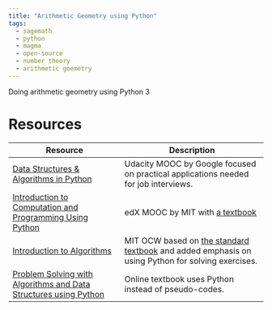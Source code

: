 ```yaml
---
title: "Arithmetic Geometry using Python"
tags:
  - sagemath
  - python
  - magma
  - open-source
  - number theory
  - arithmetic goemetry
---
```

Doing arithmetic geometry using Python 3

# Resources

| Resource | Description |
| --------- | ----- |
| [Data Structures & Algorithms in Python](https://www.udacity.com/course/data-structures-and-algorithms-in-python--ud513) | Udacity MOOC by Google focused on practical applications needed for job interviews.|
| [Introduction to Computation and Programming Using Python](https://www.edx.org/course/introduction-to-computer-science-and-programming-7)| edX MOOC by MIT with [a textbook](https://mitpress.mit.edu/books/introduction-computation-and-programming-using-python-third-edition) |
| [Introduction to Algorithms](http://ocw.mit.edu/6-006F11) | MIT OCW based on [the standard textbook](https://mitpress.mit.edu/books/introduction-algorithms-third-edition) and added emphasis on using Python for solving exercises.|
| [Problem Solving with Algorithms and Data Structures using Python](https://runestone.academy/runestone/books/published/pythonds/index.html) | Online textbook uses Python instead of pseudo-codes.|
